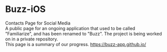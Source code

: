 # Buzz-iOS
Contacts Page for Social Media
<br>
A public page for an ongoing application that used to be called "Familiarize", and has been renamed to "Buzz". The project is being worked on in a private repository.
<br>
This page is a summary of our progress.
https://buzz-app.github.io/
